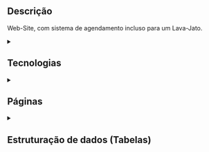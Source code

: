 ## Descrição

Web-Site, com sistema de agendamento incluso para um Lava-Jato.

<details><summary><h2>Tecnologias</h2></summary>

- PHP
- MySQL
- HTML/CSS
- Bootstrap
- JavaScript

</details>

<details><summary><h2>Páginas</h2></summary>

### WebSite

### Tela de Login

### Tela de Cadastro de Usuários

### Painel de Gerenciamento

</details>

<details><summary><h2>Estruturação de dados (Tabelas)</h2></summary>
  
  ### Veículos
  
  - ID_VEICULO
  - TIPO_VEICULO  
  - MARCA_VEICULO 
  - DESCRICAO_VEICULO
  
  ### Clientes
  
  - ID_CLIENTE
  - NOME_CLIENTE
  - CPF_CLIENTE
  - TELEFONE_CLIENTE
  - WHATSAPP_CLIENTE
  - RUA_CLIENTE
  - N_CASA_CLIENTE
  - BAIRRO_CLIENTE
  - CIDADE_CLIENTE  
  
  ### Serviços
  
  - ID_SERVICO
  - NOME_SERVICO
  - DESCRICAO_SERVICO
  - VALOR_SERVICO
  - TEMPO_APROXIMADO_SERVICO
  
  ### Agendamento
  
  - ID_AGENDAMENTO
  - ID_CLIENTE
  - ID_SERVIÇO
  - ID_VEICULO
  - DATA_AGENDAMENTO
  - HORA_AGENDAMENTO
  - TERMINIO_AGENDAMENTO
  
</details>
